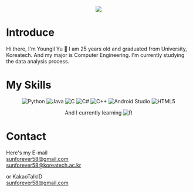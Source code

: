 <div align="center">
	<img src="https://capsule-render.vercel.app/api?type=cylinder&color=auto&text=Data%20Engineer&fontAlignY=45&fontSize=40&height=150&animation=blinking&desc=Youngil Yu&descAlignY=70">
</div>

# Introduce
Hi there, I'm Youngil Yu 👋
I am 25 years old and graduated from University, Koreatech.
And my major is Computer Engineering.
I'm currently studying the data analysis process.


# My Skills

<div align="center">

![Python](https://img.shields.io/badge/python-3670A0?style=for-the-badge&logo=python&logoColor=ffdd54) ![Java](https://img.shields.io/badge/java-%23ED8B00.svg?style=for-the-badge&logo=java&logoColor=white) ![C](https://img.shields.io/badge/c-%2300599C.svg?style=for-the-badge&logo=c&logoColor=white) ![C#](https://img.shields.io/badge/c%23-%23239120.svg?style=for-the-badge&logo=c-sharp&logoColor=white) ![C++](https://img.shields.io/badge/c++-%2300599C.svg?style=for-the-badge&logo=c%2B%2B&logoColor=white)  ![Android Studio](https://img.shields.io/badge/Android%20Studio-3DDC84.svg?style=for-the-badge&logo=android-studio&logoColor=white) ![HTML5](https://img.shields.io/badge/html5-%23E34F26.svg?style=for-the-badge&logo=html5&logoColor=white)

 And I currently learning ![R](https://img.shields.io/badge/r-%23276DC3.svg?style=for-the-badge&logo=r&logoColor=white)
</div>

# Contact
Here's my E-mail</br>
sunforever58@gmail.com</br>
sunforever58@koreatech.ac.kr

or KakaoTalkID</br>
sunforever58@gmail.com

